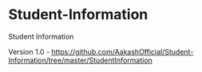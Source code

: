 # Student-Information

Student Information

Version 1.0 - https://github.com/AakashOfficial/Student-Information/tree/master/StudentInformation
